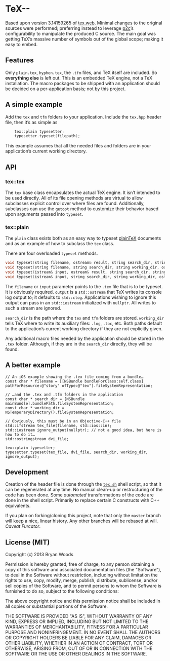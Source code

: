 # TeX--

Based upon version 3.14159265 of [tex.web](web/tex.web). Minimal changes to the original sources were performed; preferring instead to leverage [p2c](http://schneider.ncifcrf.gov/p2c/)’s configurability to manipulate the produced C source. The main goal was getting TeX’s massive number of symbols out of the global scope; making it easy to embed.

## Features

Only `plain.tex`, `hyphen.tex`, the `.tfm` files, and TeX itself are included. So **everything else** is left out. This is an embedded TeX engine, not a TeX installation. The macro packages to be shipped with an application should be decided on a per-application basis; not by this project.

## A simple example

Add the `tex` and `tfm` folders to your application. Include the `tex.hpp` header file, then it’s as simple as

```c++ 
	tex::plain typesetter;
	typesetter.typeset(filepath);
```

This example assumes that all the needed files and folders are in your application’s current working directory.

## API

### tex::tex

The `tex` base class encapsulates the actual TeX engine. It isn’t intended to be used directly. All of its file opening methods are virtual to allow subclasses explicit control over where files are found. Additionally, subclasses can use the `getopt` method to customize their behavior based upon arguments passed into `typeset`.

### tex::plain

The `plain` class exists both as an easy way to typeset [plainTeX](http://www.ntg.nl/doc/wilkins/pllong.pdf) documents and as an example of how to subclass the `tex` class. 

There are four overloaded `typeset` methods.

```c++
void typeset(string filename, ostream& result, string search_dir, string working_dir, ostream& output);
void typeset(string filename, string search_dir, string working_dir, ostream& output);
void typeset(istream& input, ostream& result, string search_dir, string working_dir, ostream& output);
void typeset(istream& input, string search_dir, string working_dir, ostream& output);
```

The `filename` or `input` parameter points to the `.tex` file that is to be typeset. It is obviously required. `output` is a `std::ostream` that TeX writes its console log output to; it defaults to `std::clog`. Applications wishing to ignore this output can pass in an `std::iostream` initialized with `nullptr`. All writes to such a stream are ignored.

`search_dir` is the path where the `tex` and `tfm` folders are stored. `working_dir` tells TeX where to write its auxiliary files: `.log`, `.toc`, etc. Both paths default to the application’s current working directory if they are not explicitly given.

Any additional macro files needed by the application should be stored in the `.tex` folder. Although, if they are in the `search_dir` directly, they will be found.

## A better example

```objc
// An iOS example showing the .tex file coming from a bundle…
const char * filename = [[NSBundle bundleForClass:self.class] pathForResource:@"story" ofType:@"tex"].fileSystemRepresentation;

// …and the .tex and .tfm folders in the application
const char * search_dir = [NSBundle mainBundle].bundlePath.fileSystemRepresentation;
const char * working_dir = NSTemporaryDirectory().fileSystemRepresentation;

// Obviously, this must be in an Objective-C++ file
std::ifstream tex_file(filename, std::ios::in);
std::iostream ignore_output(nullptr); // not a good idea, but here is how to do it…
std::ostringstream dvi_file;

tex::plain typesetter;
typesetter.typeset(tex_file, dvi_file, search_dir, working_dir, ignore_output);
```

## Development

Creation of the header file is done through the [`tex.sh`](web/tex.sh) shell script, so that it can be regenerated at any time. No manual clean-up or restructuring of the code has been done. Some *automated* transformations of the code are done in the shell script. Primarily to replace certain C constructs with C++ equivalents.

If you plan on forking/cloning this project, note that only the `master` branch will keep a nice, linear history. Any other branches will be rebased at will. *Caveat Furcator*.

## License (MIT)

Copyright (c) 2013 Bryan Woods

Permission is hereby granted, free of charge, to any person obtaining a copy of this software and associated documentation files (the "Software"), to deal in the Software without restriction, including without limitation the rights to use, copy, modify, merge, publish, distribute, sublicense, and/or sell copies of the Software, and to permit persons to whom the Software is furnished to do so, subject to the following conditions:

The above copyright notice and this permission notice shall be included in all copies or substantial portions of the Software.

THE SOFTWARE IS PROVIDED "AS IS", WITHOUT WARRANTY OF ANY KIND, EXPRESS OR IMPLIED, INCLUDING BUT NOT LIMITED TO THE WARRANTIES OF MERCHANTABILITY, FITNESS FOR A PARTICULAR PURPOSE AND NONINFRINGEMENT. IN NO EVENT SHALL THE AUTHORS OR COPYRIGHT HOLDERS BE LIABLE FOR ANY CLAIM, DAMAGES OR OTHER LIABILITY, WHETHER IN AN ACTION OF CONTRACT, TORT OR OTHERWISE, ARISING FROM, OUT OF OR IN CONNECTION WITH THE SOFTWARE OR THE USE OR OTHER DEALINGS IN THE SOFTWARE.

